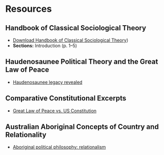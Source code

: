 # Resources

## Handbook of Classical Sociological Theory
- [Download Handbook of Classical Sociological Theory](https://github.com/ChrisSparksNM/Comparitive-Family-Global-Systems/blob/main/sociological-theory/readings/Handbook.pdf))  
- **Sections:** Introduction (p. 1–5)

## Haudenosaunee Political Theory and the Great Law of Peace
- [Haudenosaunee legacy revealed](https://krwg.pbslearningmedia.org/resource/democracys-ancestors-haudenosaunee-legacy-revealed/compact-history/)

## Comparative Constitutional Excerpts
- [Great Law of Peace vs. US Constitution](https://github.com/ChrisSparksNM/Comparitive-Family-Global-Systems/blob/main/sociological-theory/readings/comparativeConstitutionalExcerpts.pdf)

## Australian Aboriginal Concepts of Country and Relationality
- [Aboriginal political philosophy: relationalism](https://www.abc.net.au/religion/aboriginal-political-philosophy-relationalism/12954274)
